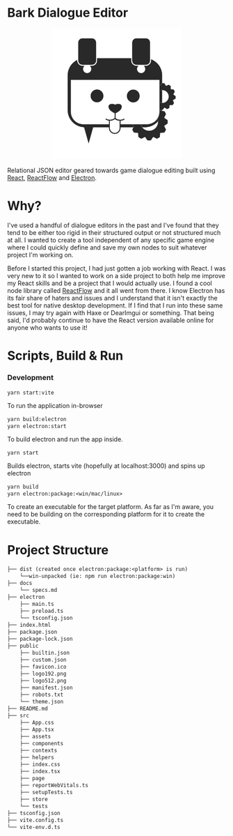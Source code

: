 # Bark Dialogue Editor

<p align="center">
  <img width="300px" src="./buildResources/icon.png" alt="Bark logo" />
</p>

Relational JSON editor geared towards game dialogue editing built using [React](https://reactjs.org/), [ReactFlow](https://reactflow.dev/) and [Electron](https://www.electronjs.org/).

# Why?

I've used a handful of dialogue editors in the past and I've found that they tend to be either too rigid in their structured output or not structured much at all. I wanted to create a tool independent of any specific game engine where I could quickly define and save my own nodes to suit whatever project I'm working on.

Before I started this project, I had just gotten a job working with React. I was very new to it so I wanted to work on a side project to both help me improve my React skills and be a project that I would actually use. I found a cool node library called [ReactFlow](https://reactflow.dev/) and it all went from there. I know Electron has its fair share of haters and issues and I understand that it isn't exactly the best tool for native desktop development. If I find that I run into these same issues, I may try again with Haxe or DearImgui or something. That being said, I'd probably continue to have the React version available online for anyone who wants to use it!

# Scripts, Build & Run
### Development
```
yarn start:vite
```
To run the application in-browser

```
yarn build:electron
yarn electron:start
```
To build electron and run the app inside.

```
yarn start
```
Builds electron, starts vite (hopefully at localhost:3000) and spins up electron

```
yarn build
yarn electron:package:<win/mac/linux> 
```

To create an executable for the target platform. As far as I'm aware, you need to be building on the corresponding platform for it to create the executable.

# Project Structure

```
├── dist (created once electron:package:<platform> is run)
    └──win-unpacked (ie: npm run electron:package:win)
├── docs
    └── specs.md
├── electron
    ├── main.ts
    ├── preload.ts
    └── tsconfig.json
├── index.html
├── package.json
├── package-lock.json
├── public
    ├── builtin.json
    ├── custom.json
    ├── favicon.ico
    ├── logo192.png
    ├── logo512.png
    ├── manifest.json
    ├── robots.txt
    └── theme.json
├── README.md
├── src
    ├── App.css
    ├── App.tsx
    ├── assets
    ├── components
    ├── contexts
    ├── helpers
    ├── index.css
    ├── index.tsx
    ├── page
    ├── reportWebVitals.ts
    ├── setupTests.ts
    ├── store
    └── tests
├── tsconfig.json
├── vite.config.ts
└── vite-env.d.ts
```
